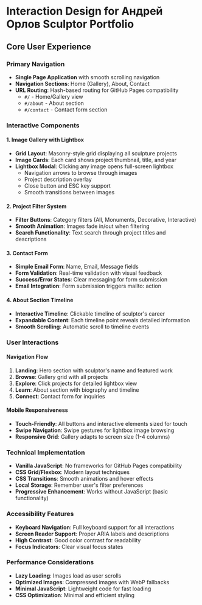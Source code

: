 # Interaction Design for Андрей Орлов Sculptor Portfolio

## Core User Experience

### Primary Navigation
- **Single Page Application** with smooth scrolling navigation
- **Navigation Sections**: Home (Gallery), About, Contact
- **URL Routing**: Hash-based routing for GitHub Pages compatibility
  - `#/` - Home/Gallery view
  - `#/about` - About section
  - `#/contact` - Contact form section

### Interactive Components

#### 1. Image Gallery with Lightbox
- **Grid Layout**: Masonry-style grid displaying all sculpture projects
- **Image Cards**: Each card shows project thumbnail, title, and year
- **Lightbox Modal**: Clicking any image opens full-screen lightbox
  - Navigation arrows to browse through images
  - Project description overlay
  - Close button and ESC key support
  - Smooth transitions between images

#### 2. Project Filter System
- **Filter Buttons**: Category filters (All, Monuments, Decorative, Interactive)
- **Smooth Animation**: Images fade in/out when filtering
- **Search Functionality**: Text search through project titles and descriptions

#### 3. Contact Form
- **Simple Email Form**: Name, Email, Message fields
- **Form Validation**: Real-time validation with visual feedback
- **Success/Error States**: Clear messaging for form submission
- **Email Integration**: Form submission triggers mailto: action

#### 4. About Section Timeline
- **Interactive Timeline**: Clickable timeline of sculptor's career
- **Expandable Content**: Each timeline point reveals detailed information
- **Smooth Scrolling**: Automatic scroll to timeline events

### User Interactions

#### Navigation Flow
1. **Landing**: Hero section with sculptor's name and featured work
2. **Browse**: Gallery grid with all projects
3. **Explore**: Click projects for detailed lightbox view
4. **Learn**: About section with biography and timeline
5. **Connect**: Contact form for inquiries

#### Mobile Responsiveness
- **Touch-Friendly**: All buttons and interactive elements sized for touch
- **Swipe Navigation**: Swipe gestures for lightbox image browsing
- **Responsive Grid**: Gallery adapts to screen size (1-4 columns)

### Technical Implementation
- **Vanilla JavaScript**: No frameworks for GitHub Pages compatibility
- **CSS Grid/Flexbox**: Modern layout techniques
- **CSS Transitions**: Smooth animations and hover effects
- **Local Storage**: Remember user's filter preferences
- **Progressive Enhancement**: Works without JavaScript (basic functionality)

### Accessibility Features
- **Keyboard Navigation**: Full keyboard support for all interactions
- **Screen Reader Support**: Proper ARIA labels and descriptions
- **High Contrast**: Good color contrast for readability
- **Focus Indicators**: Clear visual focus states

### Performance Considerations
- **Lazy Loading**: Images load as user scrolls
- **Optimized Images**: Compressed images with WebP fallbacks
- **Minimal JavaScript**: Lightweight code for fast loading
- **CSS Optimization**: Minimal and efficient styling